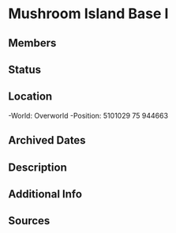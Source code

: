 # Mushroom Island Base I

## Members

## Status

## Location
-World: Overworld
-Position: 5101029 75 944663

## Archived Dates

## Description

## Additional Info

## Sources
